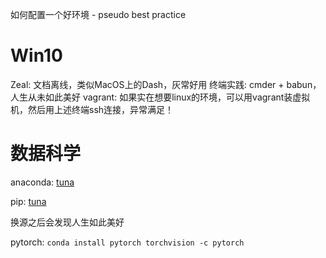 
如何配置一个好环境 - pseudo best practice

# Win10

Zeal: 文档离线，类似MacOS上的Dash，灰常好用
终端实践: cmder + babun，人生从未如此美好
vagrant: 如果实在想要linux的环境，可以用vagrant装虚拟机，然后用上述终端ssh连接，异常满足！

# 数据科学

anaconda: [tuna](https://mirror.tuna.tsinghua.edu.cn/help/anaconda/)

pip: [tuna](https://mirror.tuna.tsinghua.edu.cn/help/pypi/)

换源之后会发现人生如此美好

pytorch: `conda install pytorch torchvision -c pytorch`

